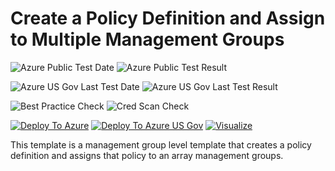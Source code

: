 # Create a Policy Definition and Assign to Multiple Management Groups

![Azure Public Test Date](https://azurequickstartsservice.blob.core.windows.net/badges/managementgroup-deployments/mg-policy-different-targets/PublicLastTestDate.svg)
![Azure Public Test Result](https://azurequickstartsservice.blob.core.windows.net/badges/managementgroup-deployments/mg-policy-different-targets/PublicDeployment.svg)

![Azure US Gov Last Test Date](https://azurequickstartsservice.blob.core.windows.net/badges/managementgroup-deployments/mg-policy-different-targets/FairfaxLastTestDate.svg)
![Azure US Gov Last Test Result](https://azurequickstartsservice.blob.core.windows.net/badges/managementgroup-deployments/mg-policy-different-targets/FairfaxDeployment.svg)

![Best Practice Check](https://azurequickstartsservice.blob.core.windows.net/badges/managementgroup-deployments/mg-policy-different-targets/BestPracticeResult.svg)
![Cred Scan Check](https://azurequickstartsservice.blob.core.windows.net/badges/managementgroup-deployments/mg-policy-different-targets/CredScanResult.svg)

[![Deploy To Azure](https://raw.githubusercontent.com/fathym-it/azure-quickstart-templates/master/1-CONTRIBUTION-GUIDE/images/deploytoazure.svg?sanitize=true)](https://portal.azure.com/#create/Microsoft.Template/uri/https%3A%2F%2Fraw.githubusercontent.com%2Ffathym-it%2Fazure-quickstart-templates%2Fmaster%2Fmanagementgroup-deployments%2Fmg-policy-different-targets%2Fazuredeploy.json)
[![Deploy To Azure US Gov](https://raw.githubusercontent.com/fathym-it/azure-quickstart-templates/master/1-CONTRIBUTION-GUIDE/images/deploytoazuregov.svg?sanitize=true)](https://portal.azure.us/#create/Microsoft.Template/uri/https%3A%2F%2Fraw.githubusercontent.com%2Ffathym-it%2Fazure-quickstart-templates%2Fmaster%2Fmanagementgroup-deployments%2Fmg-policy-different-targets%2Fazuredeploy.json)
[![Visualize](https://raw.githubusercontent.com/fathym-it/azure-quickstart-templates/master/1-CONTRIBUTION-GUIDE/images/visualizebutton.svg?sanitize=true)](http://armviz.io/#/?load=https%3A%2F%2Fraw.githubusercontent.com%2Ffathym-it%2Fazure-quickstart-templates%2Fmaster%2Fmanagementgroup-deployments%2Fmg-policy-different-targets%2Fazuredeploy.json)

This template is a management group level template that creates a policy definition and assigns that policy to an array management groups.
